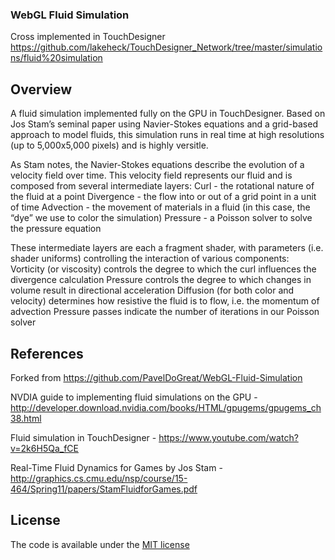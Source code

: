 ### WebGL Fluid Simulation

Cross implemented in TouchDesigner https://github.com/lakeheck/TouchDesigner_Network/tree/master/simulations/fluid%20simulation

## Overview 
A fluid simulation implemented fully on the GPU in TouchDesigner. Based on Jos Stam’s seminal paper using Navier-Stokes equations and a grid-based approach to model fluids, this simulation runs in real time at high resolutions (up to 5,000x5,000 pixels) and is highly versitle. 

As Stam notes, the Navier-Stokes equations describe the evolution of a velocity field over time. This velocity field represents our fluid and is composed from several intermediate layers: 
Curl - the rotational nature of the fluid at a point 
Divergence - the flow into or out of a grid point in a unit of time 
Advection - the movement of materials in a fluid (in this case, the “dye” we use to color the simulation)
Pressure - a Poisson solver to solve the pressure equation

These intermediate layers are each a fragment shader, with parameters (i.e. shader uniforms) controlling the interaction of various components: 
Vorticity (or viscosity) controls the degree to which the curl influences the divergence calculation 
Pressure controls the degree to which changes in volume result in directional acceleration 
Diffusion (for both color and velocity) determines how resistive the fluid is to flow, i.e. the momentum of advection 
Pressure passes indicate the number of iterations in our Poisson solver 


## References

Forked from https://github.com/PavelDoGreat/WebGL-Fluid-Simulation

NVDIA guide to implementing fluid simulations on the GPU - http://developer.download.nvidia.com/books/HTML/gpugems/gpugems_ch38.html

Fluid simulation in TouchDesigner - https://www.youtube.com/watch?v=2k6H5Qa_fCE

Real-Time Fluid Dynamics for Games by Jos Stam - http://graphics.cs.cmu.edu/nsp/course/15-464/Spring11/papers/StamFluidforGames.pdf

## License

The code is available under the [MIT license](LICENSE)
